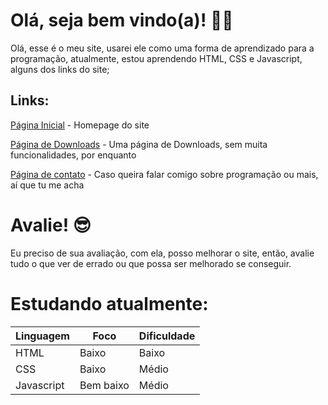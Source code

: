 # Olá, seja bem vindo(a)! 👋🏻
Olá, esse é o meu site, usarei ele como uma forma de aprendizado para a programação, atualmente, estou aprendendo HTML, CSS e Javascript, alguns dos links do site;
## Links:
[Página Inicial](https://andrezeira1.github.io/html/) - Homepage do site

[Página de Downloads](https://andrezeira1.github.io/html/down.html) - Uma página de Downloads, sem muita funcionalidades, por enquanto

[Página de contato](https://andrezeira1.github.io/html/cont.html) - Caso queira falar comigo sobre programação ou mais, aí que tu me acha
# Avalie! 😎
Eu preciso de sua avaliação, com ela, posso melhorar o site, então, avalie tudo o que ver de errado ou que possa ser melhorado se conseguir.

# Estudando atualmente:

|Linguagem|Foco|Dificuldade|
|-|-|-|
|HTML|Baixo|Baixo|
|CSS|Baixo|Médio|
|Javascript|Bem baixo|Médio